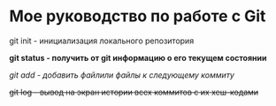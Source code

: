 # Мое руководство по работе с Git

git init - инициализация локального репозитория

**git status - получить от git информацию о его текущем состоянии**

*git add - добавить файлили файлы к следующему коммиту*

~~git log - вывод на экран истории всех коммитов с их хеш-кодами~~


